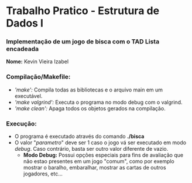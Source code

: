 # Trabalho Pratico - Estrutura de Dados I
### Implementação de um jogo de bisca com o TAD Lista encadeada
**Nome:** Kevin Vieira Izabel

### Compilação/Makefile:
  - *'make':* Compila todas as bibliotecas e o arquivo main em um executável.
  - *'make valgrind':* Executa o programa no modo debug com o valgrind.
  - *'make clean':* Apaga todos os objetos gerados na compilação.

### Execução:
  - O programa é executado através do comando **./bisca <parametro>**
  - O valor "*parametro*" deve ser 1 caso o jogo vá ser executado em modo *debug*. Caso contrário, basta ser outro valor diferente de vazio.
    - **Modo Debug:** Possui opções especiais para fins de avaliação que não estao presentes em um jogo "comum", como por exemplo mostrar o baralho, embaralhar, mostrar as cartas de outros jogadores, etc...
